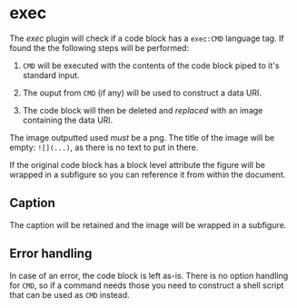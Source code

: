 # exec

The *exec* plugin will check if a code block has a `exec:CMD` language tag. If found the
the following steps will be performed:

1. `CMD` will be executed with the contents of the code block piped to it's standard input.

1. The ouput from `CMD` (if any) will be used to construct a data URI.

1. The code block will then be deleted and *replaced* with an image containing the data URI.

The image outputted used *must* be a png. The title of the image will be empty: `![](...)`, as there
is no text to put in there.

If the original code block has a block level attribute the figure will be wrapped in a subfigure so
you can reference it from within the document.

## Caption

The caption will be retained and the image will be wrapped in a subfigure.

## Error handling

In case of an error, the code block is left as-is. There is no option handling for `CMD`, so if a
command needs those you need to construct a shell script that can be used as `CMD` instead.
